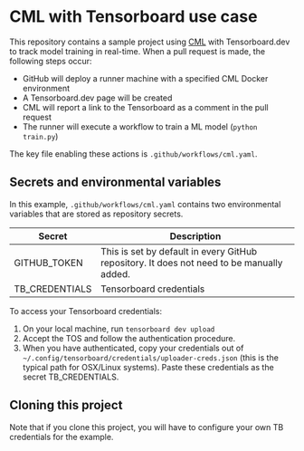 # CML with Tensorboard use case

This repository contains a sample project using [CML](https://github.com/iterative/cml) with Tensorboard.dev to track model training in real-time. When a pull request is made, the following steps occur:
- GitHub will deploy a runner machine with a specified CML Docker environment
- A Tensorboard.dev page will be created 
- CML will report a link to the Tensorboard as a comment in the pull request
- The runner will execute a workflow to train a ML model (`python train.py`)

The key file enabling these actions is `.github/workflows/cml.yaml`.

## Secrets and environmental variables
In this example, `.github/workflows/cml.yaml` contains two environmental variables that are stored as repository secrets.

| Secret  | Description  | 
|---|---|
|  GITHUB_TOKEN | This is set by default in every GitHub repository. It does not need to be manually added.  |
| TB_CREDENTIALS  | Tensorboard credentials | 

To access your Tensorboard credentials:
1. On your local machine, run `tensorboard dev upload` 
2. Accept the TOS and follow the authentication procedure. 
3. When you have authenticated, copy your credentials out of `~/.config/tensorboard/credentials/uploader-creds.json` (this is the typical path for OSX/Linux systems). Paste these credentials as the secret TB_CREDENTIALS. 


## Cloning this project
Note that if you clone this project, you will have to configure your own TB credentials for the example. 

